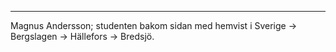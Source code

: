 <hr>
Magnus Andersson; studenten bakom sidan med hemvist i Sverige -> Bergslagen -> Hällefors -> Bredsjö.
